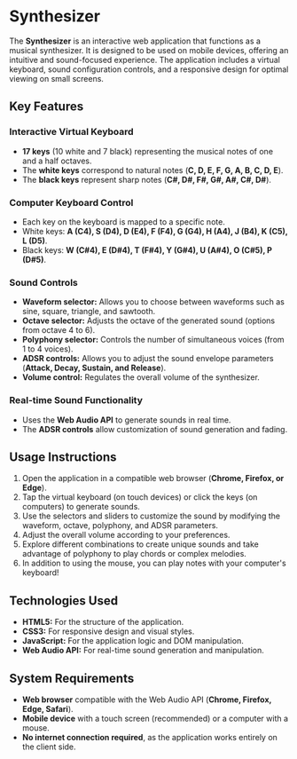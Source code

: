 # Synthesizer
The **Synthesizer** is an interactive web application that functions as a musical synthesizer. It is designed to be used on mobile devices, offering an intuitive and sound-focused experience. The application includes a virtual keyboard, sound configuration controls, and a responsive design for optimal viewing on small screens.

## Key Features
### Interactive Virtual Keyboard
- **17 keys** (10 white and 7 black) representing the musical notes of one and a half octaves.
- The **white keys** correspond to natural notes (**C, D, E, F, G, A, B, C, D, E**).
- The **black keys** represent sharp notes (**C#, D#, F#, G#, A#, C#, D#**).

### Computer Keyboard Control
- Each key on the keyboard is mapped to a specific note.
- White keys: **A (C4), S (D4), D (E4), F (F4), G (G4), H (A4), J (B4), K (C5), L (D5)**.
- Black keys: **W (C#4), E (D#4), T (F#4), Y (G#4), U (A#4), O (C#5), P (D#5)**.

### Sound Controls
- **Waveform selector:** Allows you to choose between waveforms such as sine, square, triangle, and sawtooth.
- **Octave selector:** Adjusts the octave of the generated sound (options from octave 4 to 6).
- **Polyphony selector:** Controls the number of simultaneous voices (from 1 to 4 voices).
- **ADSR controls:** Allows you to adjust the sound envelope parameters (**Attack, Decay, Sustain, and Release**).
- **Volume control:** Regulates the overall volume of the synthesizer.

### Real-time Sound Functionality
- Uses the **Web Audio API** to generate sounds in real time.
- The **ADSR controls** allow customization of sound generation and fading.

## Usage Instructions
1. Open the application in a compatible web browser (**Chrome, Firefox, or Edge**).
2. Tap the virtual keyboard (on touch devices) or click the keys (on computers) to generate sounds.
3. Use the selectors and sliders to customize the sound by modifying the waveform, octave, polyphony, and ADSR parameters.
4. Adjust the overall volume according to your preferences.
5. Explore different combinations to create unique sounds and take advantage of polyphony to play chords or complex melodies.
6. In addition to using the mouse, you can play notes with your computer's keyboard!

## Technologies Used
- **HTML5:** For the structure of the application.
- **CSS3:** For responsive design and visual styles.
- **JavaScript:** For the application logic and DOM manipulation.
- **Web Audio API:** For real-time sound generation and manipulation.

## System Requirements
- **Web browser** compatible with the Web Audio API (**Chrome, Firefox, Edge, Safari**).
- **Mobile device** with a touch screen (recommended) or a computer with a mouse.
- **No internet connection required**, as the application works entirely on the client side.